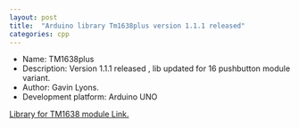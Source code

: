 ```yaml
---
layout: post
title:  "Arduino library Tm1638plus version 1.1.1 released"
categories: cpp
---
```



* Name: TM1638plus
* Description: Version 1.1.1 released , lib updated for 16 pushbutton module variant.
* Author: Gavin Lyons.
* Development platform: Arduino UNO


[Library for TM1638 module Link.](https://github.com/gavinlyonsrepo/TM1638plus)
